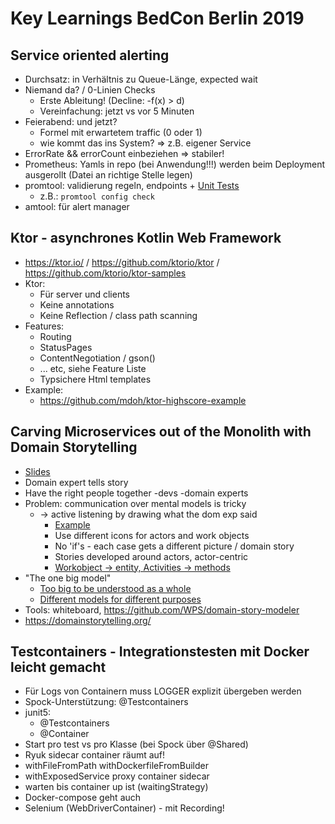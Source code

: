 # Key Learnings BedCon Berlin 2019

## Service oriented alerting

* Durchsatz: in Verhältnis zu Queue-Länge, expected wait
* Niemand da? / 0-Linien Checks
    * Erste Ableitung! (Decline: -f(x) > d)
    * Vereinfachung: jetzt vs vor 5 Minuten
* Feierabend: und jetzt?
    * Formel mit erwartetem traffic (0 oder 1)
    * wie kommt das ins System? => z.B. eigener Service
* ErrorRate && errorCount einbeziehen => stabiler!
* Prometheus: Yamls in repo (bei Anwendung!!!) werden beim Deployment ausgerollt (Datei an richtige Stelle legen)
* promtool: validierung regeln, endpoints + [Unit Tests](https://prometheus.io/docs/prometheus/latest/configuration/unit_testing_rules/)
    * z.B.: `promtool config check`
* amtool: für alert manager

## Ktor - asynchrones Kotlin Web Framework

* https://ktor.io/ / https://github.com/ktorio/ktor / https://github.com/ktorio/ktor-samples
* Ktor:
    * Für server und clients
    * Keine annotations
    * Keine Reflection / class path scanning
* Features:
    * Routing
    * StatusPages
    * ContentNegotiation / gson()
    * ... etc, siehe Feature Liste
    * Typsichere Html templates
* Example:
    * https://github.com/mdoh/ktor-highscore-example

## Carving Microservices out of the Monolith with Domain Storytelling

* [Slides](https://speakerdeck.com/hschwentner/domain-storytelling)
* Domain expert tells story
* Have the right people together
    -devs
    -domain experts
* Problem: communication over mental models is tricky
    * -> active listening by drawing what the dom exp said
        * [Example](https://speakerdeck.com/hschwentner/domain-storytelling?slide=45)
        * Use different icons for actors and work objects
        * No 'if's - each case gets a different picture / domain story
        * Stories developed around actors, actor-centric
        * [Workobject -> entity, Activities -> methods](https://speakerdeck.com/hschwentner/domain-storytelling?slide=76)
* "The one big model"
    * [Too big to be understood as a whole](https://speakerdeck.com/hschwentner/domain-storytelling?slide=102)
    * [Different models for different purposes](https://speakerdeck.com/hschwentner/domain-storytelling?slide=108)
* Tools: whiteboard, https://github.com/WPS/domain-story-modeler
* https://domainstorytelling.org/

## Testcontainers - Integrationstesten mit Docker leicht gemacht
* Für Logs von Containern muss LOGGER explizit übergeben werden
* Spock-Unterstützung: @Testcontainers
* junit5:
    * @Testcontainers
    * @Container
* Start pro test vs pro Klasse (bei Spock über @Shared)
* Ryuk sidecar container räumt auf!
* withFileFromPath withDockerfileFromBuilder
* withExposedService proxy container sidecar
* warten bis container up ist (waitingStrategy)
* Docker-compose geht auch
* Selenium (WebDriverContainer) - mit Recording!
